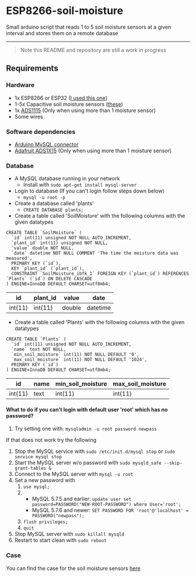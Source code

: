 # ESP8266-soil-moisture
Small arduino script that reads 1 to 5 soil moisture sensors at a given interval and stores them on a remote database
___

>
> Note this README and repository are still a work in progress
>

## Requirements

### Hardware
* 1x ESP8266 or ESP32 ([I used this one](https://www.seeedstudio.com/NodeMCU-v2-Lua-based-ESP8266-development-kit.html))
* 1-5x Capacitive soil moisture sensors ([these](https://www.seeedstudio.com/Grove-Capacitive-Moisture-Sensor-Corrosion-Resistant.html))
* 1x [ADS1115](http://www.ebay.com/sch/ADS1115) (Only when using more than 1 moisture sensor)
* Some wires

### Software dependencies
* [Arduino MySQL connector](https://github.com/ChuckBell/MySQL_Connector_Arduino)
* [Adafruit ADS1X15](https://github.com/adafruit/Adafruit_ADS1X15) (Only when using more than 1 moisture sensor)

### Database
* A MySQL database running in your network
  * Install with `sudo apt-get install mysql-server`
* Login to database (If you can't login follow steps down below)
  * `mysql -u root -p`
* Create a database called 'plants'
  * `CREATE DATABASE plants;`
* Create a table called 'SoilMoisture' with the following columns with the given datatypes
```
CREATE TABLE `SoilMoisture` (
  `id` int(11) unsigned NOT NULL AUTO_INCREMENT,
  `plant_id` int(11) unsigned NOT NULL,
  `value` double NOT NULL,
  `date` datetime NOT NULL COMMENT 'The time the moisture data was measured',
  PRIMARY KEY (`id`),
  KEY `plant_id` (`plant_id`),
  CONSTRAINT `SoilMoisture_ibfk_1` FOREIGN KEY (`plant_id`) REFERENCES `Plants` (`id`) ON DELETE CASCADE
) ENGINE=InnoDB DEFAULT CHARSET=utf8mb4;
```
id      | plant_id | value  | date
------- | -------- | ------ | --------
int(11) | int(11)  | double | datetime

* Create a table called 'Plants' with the following columns with the given datatypes
```
CREATE TABLE `Plants` (
  `id` int(11) unsigned NOT NULL AUTO_INCREMENT,
  `name` text NOT NULL,
  `min_soil_moisture` int(11) NOT NULL DEFAULT '0',
  `max_soil_moisture` int(11) NOT NULL DEFAULT '1024',
  PRIMARY KEY (`id`)
) ENGINE=InnoDB DEFAULT CHARSET=utf8mb4;
```
id      | name | min_soil_moisture | max_soil_moisture
------- | ---- | ----------------- | -----------------
int(11) | text | int(11)           | int(11)

#### What to do if you can't login with default user 'root' which has no password?
1. Try setting one with: `mysqladmin -u root password newpass`

If that does not work try the following
1. Stop the MySQL service with `sudo /etc/init.d/mysql stop` or `sudo service mysql stop`
2. Start the MySQL server w/o password with `sudo mysqld_safe --skip-grant-tables &`
3. Connect to the MySQL server with `mysql -u root`
4. Set a new password with 
    1. `use mysql;`
    2.
        * MySQL 5.7.5 and earlier: `update user set password=PASSWORD("NEW-ROOT-PASSWORD") where User='root';`
        * MySQL 5.7.6 and newer: `SET PASSWORD FOR 'root'@'localhost' = PASSWORD("newpass");`
    3. `flush privileges;`
    4. `quit`
5. Stop MySQL server with `sudo killall mysqld`
6. Restart to start clean with `sudo reboot`

### Case
You can find the case for the soil moisture sensors [here](https://www.thingiverse.com/thing:3980520)
